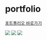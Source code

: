 # portfolio
[포트폴리오 바로가기](https://sujinkim-625.github.io/portfolio/)

<div>
<span><img src="https://img.shields.io/badge/HTML5-E34F26?style=flat-square&logo=HTML5&logoColor=white"/><span>
<img src="https://img.shields.io/badge/CSS3-1572B6?style=flat-square&logo=CSS&logoColor=white"/>
<img src="https://img.shields.io/badge/JavaScript-F7DF1E?style=flat&logo=JavaScript&logoColor=white"/>
</div>
